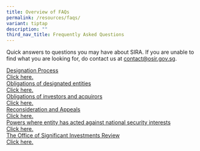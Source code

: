 ```yaml
---
title: Overview of FAQs
permalink: /resources/faqs/
variant: tiptap
description: ""
third_nav_title: Frequently Asked Questions
---
```

<p>Quick answers to questions you may have about SIRA. If you are unable
to find what you are looking for, do contact us at <a href="mailto:contact@osir.gov.sg" rel="noopener noreferrer nofollow" target="_blank">contact@osir.gov.sg</a>.</p>
<div class="isomer-card-grid"><a rel="noopener noreferrer nofollow" href="/resources/faqs/designation-process/" class="isomer-card"><div class="isomer-card-body"><div class="isomer-card-title">Designation Process</div><div class="isomer-card-link">Click here.</div></div></a>
<a rel="noopener noreferrer nofollow" href="/resources/faqs/obligations-of-designated-entities/" class="isomer-card">
<div class="isomer-card-body">
<div class="isomer-card-title">Obligations of designated entities</div>
<div class="isomer-card-link">Click here.</div>
</div>
</a><a rel="noopener noreferrer nofollow" href="/resources/faqs/obligations-of-investors-and-acquirors/" class="isomer-card"><div class="isomer-card-body"><div class="isomer-card-title">Obligations of investors and acquirors</div><div class="isomer-card-link">Click here.</div></div></a>
<a rel="noopener noreferrer nofollow" href="/resources/faqs/reconsideration-and-appeals/" class="isomer-card">
<div class="isomer-card-body">
<div class="isomer-card-title">Reconsideration and Appeals</div>
<div class="isomer-card-link">Click here.</div>
</div>
</a><a rel="noopener noreferrer nofollow" href="/resources/faqs/powers-where-entity-acted-against-national-security-interests/" class="isomer-card"><div class="isomer-card-body"><div class="isomer-card-title">Powers where entity has acted against national security interests</div><div class="isomer-card-link">Click here.</div></div></a>
<a rel="noopener noreferrer nofollow" href="/resources/faqs/osir/" class="isomer-card">
<div class="isomer-card-body">
<div class="isomer-card-title">The Office of Significant Investments Review</div>
<div class="isomer-card-link">Click here.</div>
</div>
</a>
</div>
<p></p>